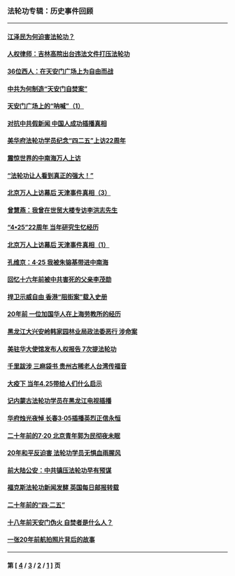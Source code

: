 ### 法轮功专辑：历史事件回顾
---
#### [江泽民为何迫害法轮功？](../../pages/nf5793/n13876324.md?03260430) 
#### [人权律师：吉林高院出台违法文件打压法轮功](../../pages/nf5793/n13825665.md?03260430) 
#### [36位西人：在天安门广场上为自由而战](../../pages/nf5793/n13390029.md?03260430) 
#### [中共为何制造“天安门自焚案”](../../pages/nf5793/n13183270.md?03260430) 
#### [天安门广场上的“呐喊”（1）](../../pages/nf5793/n13105277.md?03260430) 
#### [对抗中共假新闻 中国人成功插播真相](../../pages/nf5793/n12910618.md?03260430) 
#### [美华府法轮功学员纪念“四二五”上访22周年](../../pages/nf5793/n12904445.md?03260430) 
#### [震惊世界的中南海万人上访](../../pages/nf5793/n12903976.md?03260430) 
#### [“法轮功让人看到真正的强大！”](../../pages/nf5793/n12903195.md?03260430) 
#### [北京万人上访幕后 天津事件真相（3）](../../pages/nf5793/n12902807.md?03260430) 
#### [曾慧燕：我曾在世贸大楼专访李洪志先生](../../pages/nf5793/n12898729.md?03260430) 
#### [“4•25”22周年 当年研究生忆经历](../../pages/nf5793/n12894152.md?03260430) 
#### [北京万人上访幕后 天津事件真相（1）](../../pages/nf5793/n12885174.md?03260430) 
#### [孔维京：4·25 我被朱镕基带进中南海](../../pages/nf5793/n12864987.md?03260430) 
#### [回忆十六年前被中共害死的父亲李茂勋](../../pages/nf5793/n12880270.md?03260430) 
#### [捍卫示威自由 香港“阻街案”载入史册](../../pages/nf5793/n12811245.md?03260430) 
#### [20年前 一位加国华人在上海劳教所的经历](../../pages/nf5793/n12707932.md?03260430) 
#### [黑龙江大兴安岭韩家园林业局政法委恶行 涉命案](../../pages/nf5793/n12622815.md?03260430) 
#### [美驻华大使馆发布人权报告 7次提法轮功](../../pages/nf5793/n12520541.md?03260430) 
#### [千里跋涉 三麻袋书 贵州古稀老人台湾传福音](../../pages/nf5793/n12198750.md?03260430) 
#### [大疫下 当年4.25带给人们什么启示](../../pages/nf5793/n12058565.md?03260430) 
#### [记内蒙古法轮功学员在黑龙江电视插播](../../pages/nf5793/n11699194.md?03260430) 
#### [华府烛光夜悼 长春3·05插播英烈正信永恒](../../pages/nf5793/n11397432.md?03260430) 
#### [二十年前的7·20 北京青年郭为民彻夜未眠](../../pages/nf5793/n11354195.md?03260430) 
#### [20年和平反迫害 法轮功学员无惧血雨腥风](../../pages/nf5793/n11348279.md?03260430) 
#### [前大陆公安：中共镇压法轮功早有预谋](../../pages/nf5793/n11352168.md?03260430) 
#### [福克斯法轮功新闻发酵  英国每日邮报转载](../../pages/nf5793/n11285952.md?03260430) 
#### [二十年前的“四·二五”](../../pages/nf5793/n11207639.md?03260430) 
#### [十八年前天安门伪火 自焚者是什么人？](../../pages/nf5793/n10996556.md?03260430) 
#### [一张20年前航拍照片背后的故事](../../pages/nf5793/n10693797.md?03260430) 

---
#### 第 [ [4](./4.md?03260430) / [3](./3.md?03260430) / [2](./2.md?03260430) / [1](./1.md?03260430) ] 页
